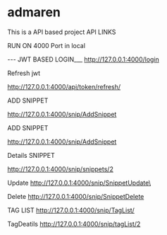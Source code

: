 # admaren
This is a API based project 
API LINKS

RUN ON 4000 Port in local

--- JWT BASED LOGIN___
http://127.0.0.1:4000/login       

Refresh jwt 

http://127.0.0.1:4000/api/token/refresh/


ADD SNIPPET

http://127.0.0.1:4000/snip/AddSnippet


ADD SNIPPET

http://127.0.0.1:4000/snip/AddSnippet


Details SNIPPET

http://127.0.0.1:4000/snip/snippets/2



Update
http://127.0.0.1:4000/snip/SnippetUpdate\


Delete
http://127.0.0.1:4000/snip/SnippetDelete


TAG LIST
http://127.0.0.1:4000/snip/TagList/


TagDeatils
http://127.0.0.1:4000/snip/tagList/2
